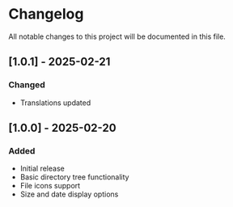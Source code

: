 # Changelog

All notable changes to this project will be documented in this file.

## [1.0.1] - 2025-02-21

### Changed

- Translations updated

## [1.0.0] - 2025-02-20

### Added

- Initial release
- Basic directory tree functionality
- File icons support
- Size and date display options
